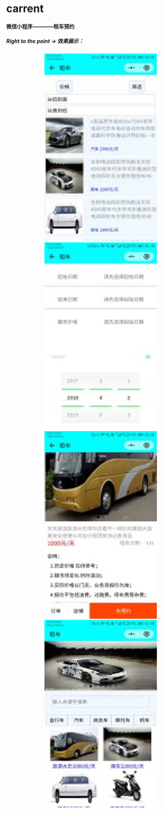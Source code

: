 # carrent
#### 微信小程序————租车预约
##### Right to the point -> 效果展示：<br>
<div align = "center">
<img src = "https://github.com/Fatty-Fish/carrent/raw/master/images/1.jpg" width = "300px" height = "500px" align=center/></br>
<img src = "https://github.com/Fatty-Fish/carrent/raw/master/images/2.jpg" width = "300px" height = "500px" align=center/></br>
<img src = "https://github.com/Fatty-Fish/carrent/raw/master/images/3.jpg" width = "300px" height = "500px" align=center/></br>
<img src = "https://github.com/Fatty-Fish/carrent/raw/master/images/4.jpg" width = "300px" height = "500px" align=center/></br>
</div>

